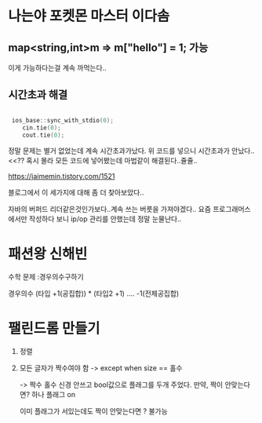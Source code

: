 # 나는야 포켓몬 마스터 이다솜

## map<string,int>m => m["hello"] = 1; 가능

이게 가능하다는걸 계속 까먹는다..

## 시간초과 해결

```cpp

 ios_base::sync_with_stdio(0);
    cin.tie(0);
    cout.tie(0);
```

정말 문제는 별거 없었는데 계속 시간초과가났다.
위 코드를 넣으니 시간초과가 안났다..<<??
혹시 몰라 모든 코드에 넣어봤는데 마법같이 해결된다..쥴쥴..

https://jaimemin.tistory.com/1521

블로그에서 이 세가지에 대해 좀 더 찾아보았다..

자바의 버퍼드 리더같은것인가보다..계속 쓰는 버릇을 가져야겠다.. 요즘 프로그래머스에서만 작성하다 보니 ip/op 관리를 안했는데 정말 눈물난다..

# 패션왕 신해빈

수학 문제 :경우의수구하기

경우의수 (타입 +1(공집합)) \* (타입2 +1) .... -1(전체공집합)

# 팰린드롬 만들기

1. 정렬
2. 모든 글자가 짝수여야 함 -> except when size == 홀수

   -> 짝수 홀수 신경 안쓰고 bool값으로 플래그를 두개 주었다.
   만약, 짝이 안맞는다면? 하나 플래그 on

   이미 플래그가 서있는데도 짝이 안맞는다면 ? 불가능
